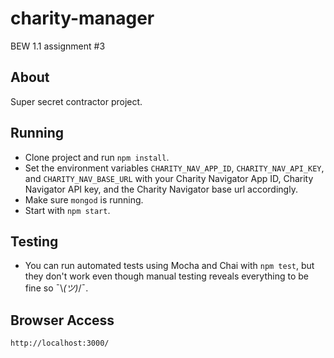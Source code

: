 # charity-manager
BEW 1.1 assignment #3
## About
Super secret contractor project.
## Running
* Clone project and run `npm install`.
* Set the environment variables `CHARITY_NAV_APP_ID`, `CHARITY_NAV_API_KEY`, and `CHARITY_NAV_BASE_URL` with your Charity Navigator App ID, Charity Navigator API key, and the Charity Navigator base url accordingly.
* Make sure `mongod` is running.
* Start with `npm start`.
## Testing
* You can run automated tests using Mocha and Chai with `npm test`, but they don't work even though manual testing reveals everything to be fine so ¯\\_(ツ)_/¯.
## Browser Access
`http://localhost:3000/`
